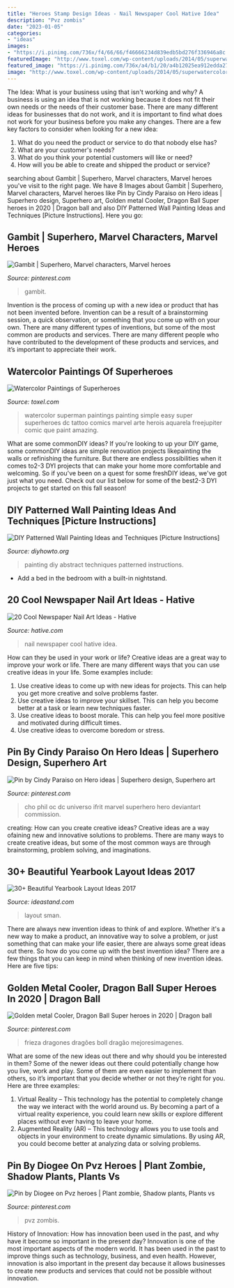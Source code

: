 ```yaml
---
title: "Heroes Stamp Design Ideas - Nail Newspaper Cool Hative Idea"
description: "Pvz zombis"
date: "2023-01-05"
categories:
- "ideas"
images:
- "https://i.pinimg.com/736x/f4/66/66/f46666234d839edb5bd276f336946a8c.jpg"
featuredImage: "http://www.toxel.com/wp-content/uploads/2014/05/superwatercolor03.jpg"
featured_image: "https://i.pinimg.com/736x/a4/b1/20/a4b12025ea912edda278ff8579ef05f3.jpg"
image: "http://www.toxel.com/wp-content/uploads/2014/05/superwatercolor03.jpg"
---
```



The Idea: What is your business using that isn't working and why?
A business is using an idea that is not working because it does not fit their own needs or the needs of their customer base. There are many different ideas for businesses that do not work, and it is important to find what does not work for your business before you make any changes. There are a few key factors to consider when looking for a new idea:
1) What do you need the product or service to do that nobody else has?
2) What are your customer's needs?
3) What do you think your potential customers will like or need?
4) How will you be able to create and shipped the product or service?

	

		
searching about Gambit | Superhero, Marvel characters, Marvel heroes you've visit to the right page. We have 8 Images about Gambit | Superhero, Marvel characters, Marvel heroes like Pin by Cindy Paraiso on Hero ideas | Superhero design, Superhero art, Golden metal Cooler, Dragon Ball Super heroes in 2020 | Dragon ball and also DIY Patterned Wall Painting Ideas and Techniques [Picture Instructions]. Here you go:
		
    
## Gambit | Superhero, Marvel Characters, Marvel Heroes

<img loading=lazy src="https://i.pinimg.com/736x/90/4a/79/904a79984dcd9dfb3627c6fb7b232391--marvel-art-marvel-comics.jpg" onerror="this.onerror=null;this.src='https://tse3.mm.bing.net/th?id=OIP.D8A80wVtN6E2Kmb20YgW4wHaMW&amp;pid=15.1';" alt="Gambit | Superhero, Marvel characters, Marvel heroes">

_Source: pinterest.com_

>gambit. 

	

Invention is the process of coming up with a new idea or product that has not been invented before. Invention can be a result of a brainstorming session, a quick observation, or something that you come up with on your own. There are many different types of inventions, but some of the most common are products and services. There are many different people who have contributed to the development of these products and services, and it’s important to appreciate their work.

    
## Watercolor Paintings Of Superheroes

<img loading=lazy src="http://www.toxel.com/wp-content/uploads/2014/05/superwatercolor03.jpg" onerror="this.onerror=null;this.src='https://tse3.mm.bing.net/th?id=OIP.XLoJAHo6FWk8ou7QneZBsgHaKh&amp;pid=15.1';" alt="Watercolor Paintings of Superheroes">

_Source: toxel.com_

>watercolor superman paintings painting simple easy super superheroes dc tattoo comics marvel arte herois aquarela freejupiter comic que paint amazing. 

	

What are some commonDIY ideas?
If you're looking to up your DIY game, some commonDIY ideas are simple renovation projects likepainting the walls or refinishing the furniture. But there are endless possibilities when it comes to2-3 DYI projects that can make your home more comfortable and welcoming. So if you've been on a quest for some freshDIY ideas, we've got just what you need. Check out our list below for some of the best2-3 DYI projects to get started on this fall season!

    
## DIY Patterned Wall Painting Ideas And Techniques [Picture Instructions]

<img loading=lazy src="http://www.diyhowto.org/wp-content/uploads/DIY-Abstract-Wall-Painting-DIY-Wall-Painting-Ideas-Techniques-Tutorials-DIYHowto.jpg" onerror="this.onerror=null;this.src='https://tse1.mm.bing.net/th?id=OIP.qw1TXy-QcfslpGr6L20ETwHaJ8&amp;pid=15.1';" alt="DIY Patterned Wall Painting Ideas and Techniques [Picture Instructions]">

_Source: diyhowto.org_

>painting diy abstract techniques patterned instructions. 

	

- Add a bed in the bedroom with a built-in nightstand.

    
## 20 Cool Newspaper Nail Art Ideas - Hative

<img loading=lazy src="https://hative.com/wp-content/uploads/2014/10/newspaper-nail-art-ideas/18-newspaper-nail-idea.jpg" onerror="this.onerror=null;this.src='https://tse2.mm.bing.net/th?id=OIP.QKg55UfUnHlwkvF8dynHewHaLz&amp;pid=15.1';" alt="20 Cool Newspaper Nail Art Ideas - Hative">

_Source: hative.com_

>nail newspaper cool hative idea. 

	

How can they be used in your work or life?
Creative ideas are a great way to improve your work or life. There are many different ways that you can use creative ideas in your life. Some examples include: 
1. Use creative ideas to come up with new ideas for projects. This can help you get more creative and solve problems faster. 
2. Use creative ideas to improve your skillset. This can help you become better at a task or learn new techniques faster. 
3. Use creative ideas to boost morale. This can help you feel more positive and motivated during difficult times. 
4. Use creative ideas to overcome boredom or stress.

    
## Pin By Cindy Paraiso On Hero Ideas | Superhero Design, Superhero Art

<img loading=lazy src="https://i.pinimg.com/736x/f4/66/66/f46666234d839edb5bd276f336946a8c.jpg" onerror="this.onerror=null;this.src='https://tse3.mm.bing.net/th?id=OIP.OC1wMk-BDDBcJKdNxcBkYgHaLc&amp;pid=15.1';" alt="Pin by Cindy Paraiso on Hero ideas | Superhero design, Superhero art">

_Source: pinterest.com_

>cho phil oc dc universo ifrit marvel superhero hero deviantart commission. 

	

creating: How can you create creative ideas?
Creative ideas are a way ofaining new and innovative solutions to problems. There are many ways to create creative ideas, but some of the most common ways are through brainstorming, problem solving, and imaginations.

    
## 30+ Beautiful Yearbook Layout Ideas 2017

<img loading=lazy src="https://ideastand.com/wp-content/uploads/2014/02/sman-yearbook-layout-design-22.jpg" onerror="this.onerror=null;this.src='https://tse3.mm.bing.net/th?id=OIP.9CUXlG63Un6UFbq8-AOsNAHaKd&amp;pid=15.1';" alt="30+ Beautiful Yearbook Layout Ideas 2017">

_Source: ideastand.com_

>layout sman. 

	

There are always new invention ideas to think of and explore. Whether it's a new way to make a product, an innovative way to solve a problem, or just something that can make your life easier, there are always some great ideas out there. So how do you come up with the best invention idea? There are a few things that you can keep in mind when thinking of new invention ideas. Here are five tips: 

    
## Golden Metal Cooler, Dragon Ball Super Heroes In 2020 | Dragon Ball

<img loading=lazy src="https://i.pinimg.com/736x/a4/b1/20/a4b12025ea912edda278ff8579ef05f3.jpg" onerror="this.onerror=null;this.src='https://tse4.mm.bing.net/th?id=OIP.ZjnibnnfurUT2Ef45sKmcAHaK5&amp;pid=15.1';" alt="Golden metal Cooler, Dragon Ball Super heroes in 2020 | Dragon ball">

_Source: pinterest.com_

>frieza dragones dragões boll dragão mejoresimagenes. 

	

What are some of the new ideas out there and why should you be interested in them?
Some of the newer ideas out there could potentially change how you live, work and play. Some of them are even easier to implement than others, so it’s important that you decide whether or not they’re right for you. Here are three examples: 
1) Virtual Reality – This technology has the potential to completely change the way we interact with the world around us. By becoming a part of a virtual reality experience, you could learn new skills or explore different places without ever having to leave your home. 
2) Augmented Reality (AR) – This technology allows you to use tools and objects in your environment to create dynamic simulations. By using AR, you could become better at analyzing data or solving problems.

    
## Pin By Diogee On Pvz Heroes | Plant Zombie, Shadow Plants, Plants Vs

<img loading=lazy src="https://i.pinimg.com/736x/0b/93/13/0b9313aaad12fb5b9dce97dc6f8142d5.jpg" onerror="this.onerror=null;this.src='https://tse1.mm.bing.net/th?id=OIP.EDMx_AbycbAn50J6_sU4EgHaHa&amp;pid=15.1';" alt="Pin by Diogee on Pvz heroes | Plant zombie, Shadow plants, Plants vs">

_Source: pinterest.com_

>pvz zombis. 

	

History of Innovation: How has innovation been used in the past, and why have it become so important in the present day?
Innovation is one of the most important aspects of the modern world. It has been used in the past to improve things such as technology, business, and even health. However, innovation is also important in the present day because it allows businesses to create new products and services that could not be possible without innovation.

